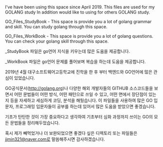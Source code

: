I've have been using this space since April 2019. This files are used for my GOLANG study In addition would like to using for others GOLANG study.


GO_Files_StudyBook - This space is provide you a lot of golang grammar and skill. You can study golang through this space.


GO_Files_WorkBook - This space is provide you a lot of golang questions. You can check your golang skill through this space. 


_StudyBook 파일은 go언어 지식을 키우는데 많은 도움을 제공합니다.


_WorkBook 파일은 go언어 문제를 풀어보며 복습을 하는데 도움을 제공합니다.


2019년 4월 대구소프트웨어고등학교에 진학을 한 후 부터 백엔드와 GO언어에 많은 관심이 있었습니다.


GO공식문서(http://golang.org)나 다양한 해외 개발자들의 GITHUB 소스코드들을 보면서 어떤 문법들이 어떤 방식, 어떤 패턴으로 쓰일 수 있고, 어떤 면에서 장단점이 있는지 등을
자세하고 세심하게 코딩, 분석을 해뒀습니다. 이 파일들을 사용하여 많은 GO 입문자, 프로그래밍 입문자들이 공부를 하는데 있어서 많은 도움을 받았으면 좋겠습니다.


기초가 탄탄한 것이 가장 중요하다고 생각하여 기초부터 심화 과정까지 쓰이는 GO의 모든 문법들을 정리해두었습니다.


혹시 제가 빼먹었거나 더 보완되었으면 좋겠다 싶은 디렉토리 또는 파일들은 jjmin321@naver.com로 말씀해주시면 감사하겠습니다.


